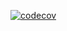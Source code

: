 [![codecov](https://codecov.io/github/Local-Artisan-Marketplace-Developers/LAMD/graph/badge.svg?token=6NNENJZZ7F)](https://codecov.io/github/Local-Artisan-Marketplace-Developers/LAMD)
